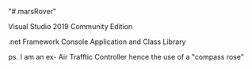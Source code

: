 "# marsRover" 

Visual Studio 2019 Community Edition

.net Framework Console Application and Class Library

ps. I am an ex- Air Trafftic Controller hence the use of a "compass rose"
